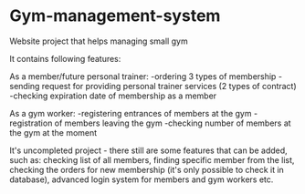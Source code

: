 # Gym-management-system
Website project that helps managing small gym

It contains following features:

As a member/future personal trainer:
-ordering 3 types of membership
-sending request for providing personal trainer services (2 types of contract)
-checking expiration date of membership as a member
  
As a gym worker:
-registering entrances of members at the gym
-registration of members leaving the gym
-checking number of members at the gym at the moment

It's uncompleted project - there still are some features that can be added, such as: checking list of all members, finding specific member from the list, checking the orders for new membership (it's only possible to check it in database), advanced login system for members and gym workers etc. 

